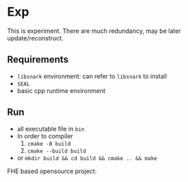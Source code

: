 # Exp
This is experiment.
There are much redundancy, may be later update/reconstruct.

## Requirements
- `libsnark` environment: can refer to `libsnark` to install
- `SEAL`
- basic cpp runtime environment

## Run
- all executable file in `bin`
- In order to compiler
    1. `cmake -B build`
    2. `cmake --build build`
- or `mkdir build && cd build && cmake .. && make`

FHE based opensource project: